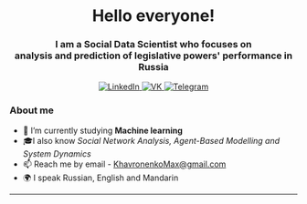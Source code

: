 <div id="header" align="center">
    <h1>Hello everyone!</h1>
    <h3>I am a Social Data Scientist who focuses on <br>
        analysis and prediction of legislative powers' performance in Russia </h3>
</div>

<div id="socials" align="center">
    <a href="https://www.linkedin.com/in/mkhavronenko/">
    <img src="https://img.shields.io/badge/LinkedIn-blue?style=for-the-badge&logo=linkedin&logoColor=white" alt="LinkedIn"/>
  </a>
  <a href="https://vk.com/ontower">
    <img src="https://img.shields.io/badge/Vkontakte-blue?style=for-the-badge&logo=VK&logoColor=white" alt="VK"/>
  </a>
  <a href="https://t.me/onroof">
    <img src="https://img.shields.io/badge/Telegram-blue?style=for-the-badge&logo=telegram&logoColor=white" alt="Telegram"/>
  </a>
</div>

### About me
- 🌱 I’m currently studying **Machine learning**
- 🎓I also know *Social Network Analysis, Agent-Based Modelling and System Dynamics*
- 📫 Reach me by email - KhavronenkoMax@gmail.com
- 🌍 I speak Russian, English and Mandarin

---
